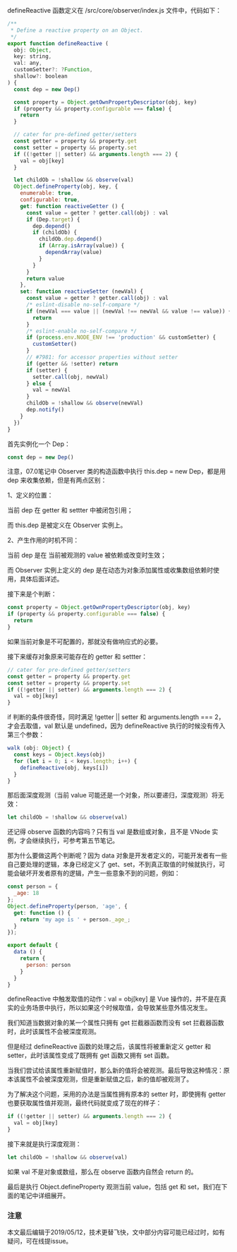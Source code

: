 defineReactive 函数定义在 /src/core/observer/index.js 文件中，代码如下：

``` javascript
/**
 * Define a reactive property on an Object.
 */
export function defineReactive (
  obj: Object,
  key: string,
  val: any,
  customSetter?: ?Function,
  shallow?: boolean
) {
  const dep = new Dep()

  const property = Object.getOwnPropertyDescriptor(obj, key)
  if (property && property.configurable === false) {
    return
  }

  // cater for pre-defined getter/setters
  const getter = property && property.get
  const setter = property && property.set
  if ((!getter || setter) && arguments.length === 2) {
    val = obj[key]
  }

  let childOb = !shallow && observe(val)
  Object.defineProperty(obj, key, {
    enumerable: true,
    configurable: true,
    get: function reactiveGetter () {
      const value = getter ? getter.call(obj) : val
      if (Dep.target) {
        dep.depend()
        if (childOb) {
          childOb.dep.depend()
          if (Array.isArray(value)) {
            dependArray(value)
          }
        }
      }
      return value
    },
    set: function reactiveSetter (newVal) {
      const value = getter ? getter.call(obj) : val
      /* eslint-disable no-self-compare */
      if (newVal === value || (newVal !== newVal && value !== value)) {
        return
      }
      /* eslint-enable no-self-compare */
      if (process.env.NODE_ENV !== 'production' && customSetter) {
        customSetter()
      }
      // #7981: for accessor properties without setter
      if (getter && !setter) return
      if (setter) {
        setter.call(obj, newVal)
      } else {
        val = newVal
      }
      childOb = !shallow && observe(newVal)
      dep.notify()
    }
  })
}
```

首先实例化一个 Dep：

``` javascript
const dep = new Dep()
```

注意，07.0笔记中 Observer 类的构造函数中执行 this.dep = new Dep，都是用 dep 来收集依赖，但是有两点区别：

1、定义的位置：

当前 dep 在 getter 和 settter 中被闭包引用；

而 this.dep 是被定义在 Observer 实例上。

2、产生作用的时机不同：

当前 dep 是在 当前被观测的 value 被依赖或改变时生效；

而 Observer 实例上定义的 dep 是在动态为对象添加属性或收集数组依赖时使用，具体后面详述。

接下来是个判断：

``` javascript
const property = Object.getOwnPropertyDescriptor(obj, key)
if (property && property.configurable === false) {
  return
}
```

如果当前对象是不可配置的，那就没有做响应式的必要。

接下来缓存对象原来可能存在的 getter 和 settter：

``` javascript
// cater for pre-defined getter/setters
const getter = property && property.get
const setter = property && property.set
if ((!getter || setter) && arguments.length === 2) {
  val = obj[key]
}
```

if 判断的条件很奇怪，同时满足 !getter || setter 和 arguments.length === 2，才会去取值，val 默认是 undefined，因为 defineReactive 执行的时候没有传入第三个参数：

``` javascript
walk (obj: Object) {
  const keys = Object.keys(obj)
  for (let i = 0; i < keys.length; i++) {
    defineReactive(obj, keys[i])
  }
}
```

那后面深度观测（当前 value 可能还是一个对象，所以要递归，深度观测）将无效：

``` javascript
let childOb = !shallow && observe(val)
```

还记得 observe 函数的内容吗？只有当 val 是数组或对象，且不是 VNode 实例，才会继续执行，可参考第五节笔记。

那为什么要做这两个判断呢？因为 data 对象是开发者定义的，可能开发者有一些自己要处理的逻辑，本身已经定义了 get、set，不到真正取值的时候就执行，可能会破坏开发者原有的逻辑，产生一些意象不到的问题，例如：

``` javascript
const person = {
  _age: 18
};
Object.defineProperty(person, 'age', {
  get: function () {
    return 'my age is ' + person._age_;
  }
});

export default {
  data () {
    return {
      person: person
    }
  }
}
```

defineReactive 中触发取值的动作：val = obj[key] 是 Vue 操作的，并不是在真实的业务场景中执行，所以如果这个时候取值，会导致某些意外情况发生。

我们知道当数据对象的某一个属性只拥有 get 拦截器函数而没有 set 拦截器函数时，此时该属性不会被深度观测。

但是经过 defineReactive 函数的处理之后，该属性将被重新定义 getter 和 setter，此时该属性变成了既拥有 get 函数又拥有 set 函数。

当我们尝试给该属性重新赋值时，那么新的值将会被观测。最后导致这种情况：原本该属性不会被深度观测，但是重新赋值之后，新的值却被观测了。

为了解决这个问题，采用的办法是当属性拥有原本的 setter 时，即使拥有 getter 也要获取属性值并观测，最终代码就变成了现在的样子：

``` javascript
if ((!getter || setter) && arguments.length === 2) {
  val = obj[key]
}
```

接下来就是执行深度观测：

``` javascript
let childOb = !shallow && observe(val)
```

如果 val 不是对象或数组，那么在 observe 函数内自然会 return 的。

最后是执行 Object.defineProperty 观测当前 value，包括 get 和 set，我们在下面的笔记中详细展开。

### 注意
本文最后编辑于2019/05/12，技术更替飞快，文中部分内容可能已经过时，如有疑问，可在线提issue。

